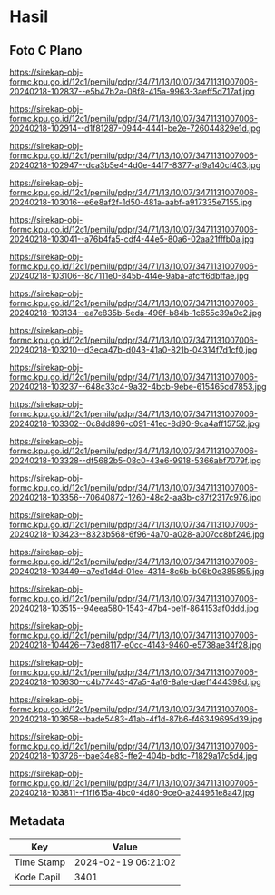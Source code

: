 # Hasil

## Foto C Plano

https://sirekap-obj-formc.kpu.go.id/12c1/pemilu/pdpr/34/71/13/10/07/3471131007006-20240218-102837--e5b47b2a-08f8-415a-9963-3aeff5d717af.jpg

https://sirekap-obj-formc.kpu.go.id/12c1/pemilu/pdpr/34/71/13/10/07/3471131007006-20240218-102914--d1f81287-0944-4441-be2e-726044829e1d.jpg

https://sirekap-obj-formc.kpu.go.id/12c1/pemilu/pdpr/34/71/13/10/07/3471131007006-20240218-102947--dca3b5e4-4d0e-44f7-8377-af9a140cf403.jpg

https://sirekap-obj-formc.kpu.go.id/12c1/pemilu/pdpr/34/71/13/10/07/3471131007006-20240218-103016--e6e8af2f-1d50-481a-aabf-a917335e7155.jpg

https://sirekap-obj-formc.kpu.go.id/12c1/pemilu/pdpr/34/71/13/10/07/3471131007006-20240218-103041--a76b4fa5-cdf4-44e5-80a6-02aa21fffb0a.jpg

https://sirekap-obj-formc.kpu.go.id/12c1/pemilu/pdpr/34/71/13/10/07/3471131007006-20240218-103106--8c7111e0-845b-4f4e-9aba-afcff6dbffae.jpg

https://sirekap-obj-formc.kpu.go.id/12c1/pemilu/pdpr/34/71/13/10/07/3471131007006-20240218-103134--ea7e835b-5eda-496f-b84b-1c655c39a9c2.jpg

https://sirekap-obj-formc.kpu.go.id/12c1/pemilu/pdpr/34/71/13/10/07/3471131007006-20240218-103210--d3eca47b-d043-41a0-821b-04314f7d1cf0.jpg

https://sirekap-obj-formc.kpu.go.id/12c1/pemilu/pdpr/34/71/13/10/07/3471131007006-20240218-103237--648c33c4-9a32-4bcb-9ebe-615465cd7853.jpg

https://sirekap-obj-formc.kpu.go.id/12c1/pemilu/pdpr/34/71/13/10/07/3471131007006-20240218-103302--0c8dd896-c091-41ec-8d90-9ca4aff15752.jpg

https://sirekap-obj-formc.kpu.go.id/12c1/pemilu/pdpr/34/71/13/10/07/3471131007006-20240218-103328--df5682b5-08c0-43e6-9918-5366abf7079f.jpg

https://sirekap-obj-formc.kpu.go.id/12c1/pemilu/pdpr/34/71/13/10/07/3471131007006-20240218-103356--70640872-1260-48c2-aa3b-c87f2317c976.jpg

https://sirekap-obj-formc.kpu.go.id/12c1/pemilu/pdpr/34/71/13/10/07/3471131007006-20240218-103423--8323b568-6f96-4a70-a028-a007cc8bf246.jpg

https://sirekap-obj-formc.kpu.go.id/12c1/pemilu/pdpr/34/71/13/10/07/3471131007006-20240218-103449--a7ed1d4d-01ee-4314-8c6b-b06b0e385855.jpg

https://sirekap-obj-formc.kpu.go.id/12c1/pemilu/pdpr/34/71/13/10/07/3471131007006-20240218-103515--94eea580-1543-47b4-be1f-864153af0ddd.jpg

https://sirekap-obj-formc.kpu.go.id/12c1/pemilu/pdpr/34/71/13/10/07/3471131007006-20240218-104426--73ed8117-e0cc-4143-9460-e5738ae34f28.jpg

https://sirekap-obj-formc.kpu.go.id/12c1/pemilu/pdpr/34/71/13/10/07/3471131007006-20240218-103630--c4b77443-47a5-4a16-8a1e-daef1444398d.jpg

https://sirekap-obj-formc.kpu.go.id/12c1/pemilu/pdpr/34/71/13/10/07/3471131007006-20240218-103658--bade5483-41ab-4f1d-87b6-f46349695d39.jpg

https://sirekap-obj-formc.kpu.go.id/12c1/pemilu/pdpr/34/71/13/10/07/3471131007006-20240218-103726--bae34e83-ffe2-404b-bdfc-71829a17c5d4.jpg

https://sirekap-obj-formc.kpu.go.id/12c1/pemilu/pdpr/34/71/13/10/07/3471131007006-20240218-103811--f1f1615a-4bc0-4d80-9ce0-a244961e8a47.jpg


## Metadata

| Key        | Value               |
| ---------- | ------------------- |
| Time Stamp | 2024-02-19 06:21:02 |
| Kode Dapil | 3401                |



